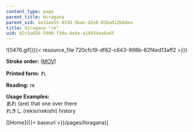 ```yaml
---
content_type: page
parent_title: Hiragana
parent_uid: 1e31ae55-033d-5bae-d2e0-816ad12b6dea
title: Hiragana "re"
uid: 82c5a656-5998-f3da-de4a-a1d434ea6adf
---
```


![0476.gif]({{< resource_file 720cfc19-df82-c643-998b-82f4ed13aff2 >}})

**Stroke order:** ([MOV](http://www.archive.org/download/MITRES21F.01S10_HIRAGANA_CHARACTERS/0476.mov))

**Printed form:** れ

**Reading:** re

**Usage Examples:**  
あれ (are) that one over there  
れきし (rekisi/rekishi) history

  
\[[Home]({{< baseurl >}}/pages/hiragana)\]